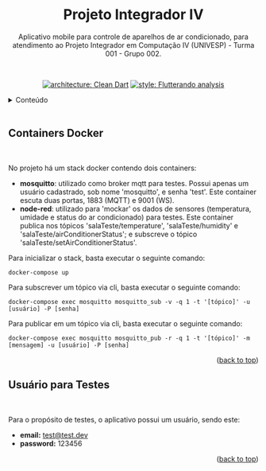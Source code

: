 <a name="readme-top"></a>

<h1 align="center">Projeto Integrador IV</h1>

<div align="center">
<p>Aplicativo mobile para controle de aparelhos de ar condicionado, para atendimento ao Projeto Integrador em Computação IV (UNIVESP) - Turma 001 - Grupo 002.</p>
<br>

[![architecture: Clean Dart](https://img.shields.io/badge/architecture-clean__dart-blueviolet)](https://github.com/Flutterando/Clean-Dart)
[![style: Flutterando analysis](https://img.shields.io/badge/style-flutterando__analysis-blueviolet)](https://pub.dev/packages/flutterando_analysis)
</div>

<details>
  <summary>Conteúdo</summary>
  <ol>
    <li><a href="#containers-docker">Containers Docker</a></li>
    <li><a href="#usuário-para-testes">Usuário para Testes</a></li>
  </ol>
</details>

<br>

## Containers Docker

<br>

No projeto há um stack docker contendo dois containers:
- <b>mosquitto</b>: utilizado como broker mqtt para testes. Possui apenas um usuário cadastrado, sob nome 'mosquitto', e senha 'test'. Este container escuta duas portas, 1883 (MQTT) e 9001 (WS).
- <b>node-red</b>: utilizado para 'mockar' os dados de sensores (temperatura, umidade e status do ar condicionado) para testes. Este container publica nos tópicos 'salaTeste/temperature', 'salaTeste/humidity' e 'salaTeste/airConditionerStatus'; e subscreve o tópico 'salaTeste/setAirConditionerStatus'.

Para inicializar o stack, basta executar o seguinte comando:
```shell
docker-compose up
```

Para subscrever um tópico via cli, basta executar o seguinte comando:
```shell
docker-compose exec mosquitto mosquitto_sub -v -q 1 -t '[tópico]' -u [usuário] -P [senha]
```

Para publicar em um tópico via cli, basta executar o seguinte comando:
```shell
docker-compose exec mosquitto mosquitto_pub -r -q 1 -t '[tópico]' -m [mensagem] -u [usuário] -P [senha]
```

<p align="right">(<a href="#readme-top">back to top</a>)</p>

## Usuário para Testes

<br>

Para o propósito de testes, o aplicativo possui um usuário, sendo este:
- <b>email:</b> test@test.dev
- <b>password:</b> 123456

<p align="right">(<a href="#readme-top">back to top</a>)</p>
